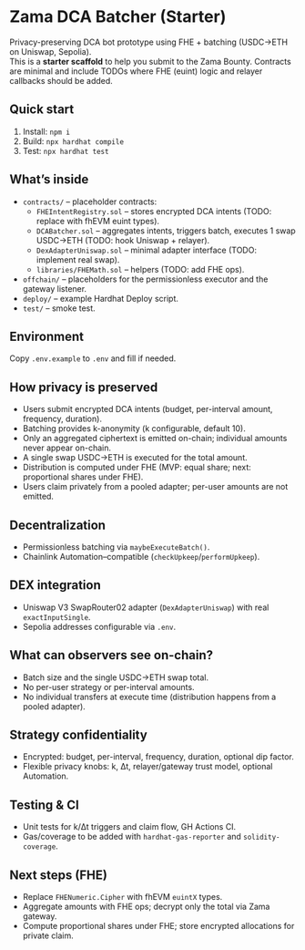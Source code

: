 # Zama DCA Batcher (Starter)

Privacy-preserving DCA bot prototype using FHE + batching (USDC→ETH on Uniswap, Sepolia).  
This is a **starter scaffold** to help you submit to the Zama Bounty. Contracts are minimal and include TODOs
where FHE (euint) logic and relayer callbacks should be added.

## Quick start
1. Install: `npm i`
2. Build: `npx hardhat compile`
3. Test:  `npx hardhat test`

## What’s inside
- `contracts/` – placeholder contracts:
  - `FHEIntentRegistry.sol` – stores encrypted DCA intents (TODO: replace with fhEVM euint types).
  - `DCABatcher.sol` – aggregates intents, triggers batch, executes 1 swap USDC→ETH (TODO: hook Uniswap + relayer).
  - `DexAdapterUniswap.sol` – minimal adapter interface (TODO: implement real swap).
  - `libraries/FHEMath.sol` – helpers (TODO: add FHE ops).
- `offchain/` – placeholders for the permissionless executor and the gateway listener.
- `deploy/` – example Hardhat Deploy script.
- `test/` – smoke test.

## Environment
Copy `.env.example` to `.env` and fill if needed.

## How privacy is preserved
- Users submit encrypted DCA intents (budget, per-interval amount, frequency, duration).
- Batching provides k-anonymity (k configurable, default 10).
- Only an aggregated ciphertext is emitted on-chain; individual amounts never appear on-chain.
- A single swap USDC→ETH is executed for the total amount.
- Distribution is computed under FHE (MVP: equal share; next: proportional shares under FHE).
- Users claim privately from a pooled adapter; per-user amounts are not emitted.

## Decentralization
- Permissionless batching via `maybeExecuteBatch()`.
- Chainlink Automation–compatible (`checkUpkeep`/`performUpkeep`).

## DEX integration
- Uniswap V3 SwapRouter02 adapter (`DexAdapterUniswap`) with real `exactInputSingle`.
- Sepolia addresses configurable via `.env`.

## What can observers see on-chain?
- Batch size and the single USDC→ETH swap total.
- No per-user strategy or per-interval amounts.
- No individual transfers at execute time (distribution happens from a pooled adapter).

## Strategy confidentiality
- Encrypted: budget, per-interval, frequency, duration, optional dip factor.
- Flexible privacy knobs: k, Δt, relayer/gateway trust model, optional Automation.

## Testing & CI
- Unit tests for k/Δt triggers and claim flow, GH Actions CI.
- Gas/coverage to be added with `hardhat-gas-reporter` and `solidity-coverage`.

## Next steps (FHE)
- Replace `FHENumeric.Cipher` with fhEVM `euintX` types.
- Aggregate amounts with FHE ops; decrypt only the total via Zama gateway.
- Compute proportional shares under FHE; store encrypted allocations for private claim.
